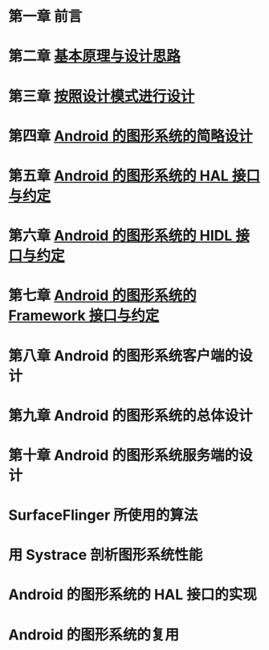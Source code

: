 # 第一章 前言

# 第二章 [基本原理与设计思路](original-design/original-design.md)

# 第三章 [按照设计模式进行设计](pattern-design/pattern-design.md)

# 第四章 [Android 的图形系统的简略设计](brief-design/brief-design.md)

# 第五章 [Android 的图形系统的 HAL 接口与约定](hal-design/hal-module.md)

# 第六章 [Android 的图形系统的 HIDL 接口与约定](hidl-design/hidl-design.md)

# 第七章 [Android 的图形系统的 Framework 接口与约定](framework-design/framework-design.md)

# 第八章 Android 的图形系统客户端的设计

# 第九章 Android 的图形系统的总体设计

# 第十章 Android 的图形系统服务端的设计

# SurfaceFlinger 所使用的算法
# 用 Systrace 剖析图形系统性能
# Android 的图形系统的 HAL 接口的实现
# Android 的图形系统的复用

